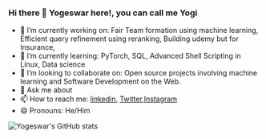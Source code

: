 ### Hi there 👋 Yogeswar here!, you can call me Yogi

- 🔭 I’m currently working on: Fair Team formation using machine learning, Efficient query refinement using reranking, Building udemy but for Insurance,
- 🌱 I’m currently learning: PyTorch, SQL, Advanced Shell Scripting in Linux, Data science 
- 👯 I’m looking to collaborate on: Open source projects involving machine learning and Software Development on the Web.
- 💬 Ask me about
- 📫 How to reach me: [linkedin](http://linkedin.com/in/yogeswarl/), [Twitter](https://twitter.com/yogeswarl),[Instagram](http://instagram.com/yogeswar.l/)
- 😄 Pronouns: He/Him


![Yogeswar's GitHub stats](https://github-readme-stats.vercel.app/api?username=yogeswarl&show_icons=true&theme=radical)
